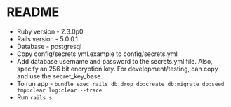 # README

* Ruby version - 2.3.0p0
* Rails version - 5.0.0.1
* Database - postgresql
* Copy config/secrets.yml.example to config/secrets.yml
* Add database username and password to the secrets.yml file. Also, specify an 256 bit encryption key.
  For development/testing, can copy and use the secret_key_base.
* To run app - `bundle exec rails db:drop db:create db:migrate db:seed tmp:clear log:clear --trace`
* Run `rails s`
